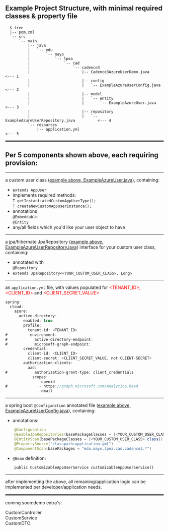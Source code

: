 ## Example Project Structure, with minimal required classes & property file  

```
  $ tree
  |-- pom.xml
  `-- src
      `-- main
          |-- java
          |   `-- edu
          |       `-- mayo
          |           `-- lpea
          |               `-- cad
          |                   `-- cadence3
          |                       |-- Cadence3AzureUserDemo.java                   <--- 1
          |                       |-- config
          |                       |   `-- ExampleAzureUserConfig.java              <--- 2
          |                       |-- model
          |                       |   `-- entity
          |                       |       `-- ExampleAzureUser.java                <--- 3
          |                       |-- repository
          |                       |   `-- ExampleAzureUserRepository.java          <--- 4
          `-- resources
              |-- application.yml                                                  <--- 5
```
<hr style="border:2px solid gray">  

## Per 5 components shown above, each requiring provision:
----
a custom user class ([example above, ExampleAzureUser.java](https://dev.azure.com/mclm/GBS%20CAD/_git/Cadence3_SpringBoot3?version=GBmaster&path=/sample-apps/azure/src/main/java/edu/mayo/lpea/cad/cadence3/model/entity/ExampleAzureUser.java)), containing:
  - `extends AppUser`  
  - implements required methods:  
    `T getInstantiatedCustomAppUserType();`  
    `T createNewCustomAppUserInstance();`   
  - annotations  
    `@Embeddable`  
    `@Entity`  
  - any/all fields which you'd like your user object to have  

----

a jpa/hibernate JpaRepository ([example above, ExampleAzureUserRepository.java](https://dev.azure.com/mclm/GBS%20CAD/_git/Cadence3_SpringBoot3?version=GBmaster&path=/sample-apps/azure/src/main/java/edu/mayo/lpea/cad/cadence3/repository/ExampleAzureUserRepository.java)) interface for your custom user class, containing:
  - annotated with  
    `@Repository`  
  - `extends JpaRepository<<YOUR_CUSTOM_USER_CLASS>, Long>`  

----

an `application.yml` file, with values populated for <span style="color:red"><TENANT_ID>, <CLIENT_ID></span> and <span style="color:red"><CLIENT_SECRET_VALUE></span>
  ```java
spring:  
    cloud:
      azure:
        active-directory:
          enabled: true
          profile:
            tenant-id: <TENANT_ID>
#          environment:
#            active-directory-endpoint:
#            microsoft-graph-endpoint:
          credential:
            client-id: <CLIENT_ID>
            client-secret: <CLIENT_SECRET_VALUE, not CLIENT-SECRET>
          authorization-clients:
            aad:
#            authorization-grant-type: client_credentials
              scopes:
                - openid
#              - https://graph.microsoft.com/Analytics.Read
                - email
```  

----

a spring boot `@Configuration` annotated file ([example above, ExampleAzureUserConfig.java](https://dev.azure.com/mclm/GBS%20CAD/_git/Cadence3_SpringBoot3?version=GBmaster&path=/sample-apps/azure/src/main/java/edu/mayo/lpea/cad/cadence3/config/ExampleAzureUserConfig.java)), containing:
  - annotations:  
```java
    @Configuration  
    @EnableJpaRepositories(basePackageClasses = {<YOUR_CUSTOM_USER_CLASS>Repository.class})  
    @EntityScan(basePackageClasses = {<YOUR_CUSTOM_USER_CLASS>.class})  
    @PropertySource("classpath:application.yml")  
    @ComponentScan(basePackages = "edu.mayo.lpea.cad.cadence3.*")
```
  - `@Bean` definition:  
```
    public CustomizableAppUserService customizableAppUserService()  
```

----  
  
after implementing the above, all remaining/application logic can be implemented per developer/application needs.  

<hr style="border:2px solid gray">  

coming soon:demo extra's:

  CustomController  
  CustomService  
  CustomDTO  
